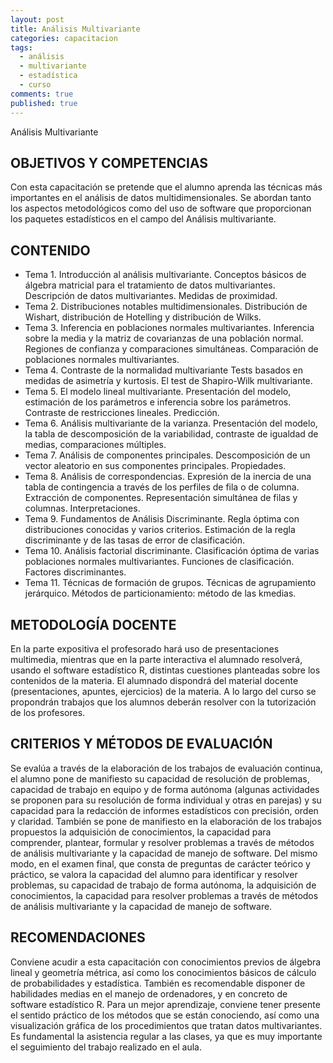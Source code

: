 ```yaml
---
layout: post
title: Análisis Multivariante
categories: capacitacion
tags: 
  - análisis
  - multivariante
  - estadística
  - curso
comments: true
published: true
---
```



Análisis Multivariante

## OBJETIVOS Y COMPETENCIAS

Con esta capacitación se pretende que el alumno aprenda las técnicas más importantes en el análisis de datos multidimensionales. Se abordan tanto los aspectos metodológicos como del uso de software que proporcionan los paquetes estadísticos en el campo del Análisis multivariante.

## CONTENIDO

* Tema 1. Introducción al análisis multivariante. Conceptos básicos de álgebra matricial para el tratamiento de datos multivariantes. Descripción de datos multivariantes. Medidas de proximidad. 
* Tema 2. Distribuciones notables multidimensionales. Distribución de Wishart, distribución de Hotelling y distribución de Wilks. 
* Tema 3. Inferencia en poblaciones normales multivariantes. Inferencia sobre la media y la matriz de covarianzas de una población normal. Regiones de confianza y comparaciones simultáneas. Comparación de poblaciones normales multivariantes. 
* Tema 4. Contraste de la normalidad multivariante Tests basados en medidas de asimetría y kurtosis. El test de Shapiro-Wilk multivariante. 
* Tema 5. El modelo lineal multivariante. Presentación del modelo, estimación de los parámetros e inferencia sobre los parámetros. Contraste de restricciones lineales. Predicción. 
* Tema 6. Análisis multivariante de la varianza. Presentación del modelo, la tabla de descomposición de la variabilidad, contraste de igualdad de medias, comparaciones múltiples. 
* Tema 7. Análisis de componentes principales. Descomposición de un vector aleatorio en sus componentes principales. Propiedades. 
* Tema 8. Análisis de correspondencias. Expresión de la inercia de una tabla de contingencia a través de los perfiles de fila o de columna. Extracción de componentes. Representación simultánea de filas y columnas. Interpretaciones. 
* Tema 9. Fundamentos de Análisis Discriminante. Regla óptima con distribuciones conocidas y varios criterios. Estimación de la regla discriminante y de las tasas de error de clasificación. 
* Tema 10. Análisis factorial discriminante. Clasificación óptima de varias poblaciones normales multivariantes. Funciones de clasificación. Factores discriminantes. 
* Tema 11. Técnicas de formación de grupos. Técnicas de agrupamiento jerárquico. Métodos de particionamiento: método de las kmedias.

## METODOLOGÍA DOCENTE

En la parte expositiva el profesorado hará uso de presentaciones multimedia, mientras que en la parte interactiva el alumnado resolverá, usando el software estadístico R, distintas cuestiones planteadas sobre los contenidos de la materia. 
El alumnado dispondrá del material docente (presentaciones, apuntes, ejercicios) de la materia. A lo largo del curso se propondrán trabajos que los alumnos deberán resolver con la tutorización de los profesores.

## CRITERIOS Y MÉTODOS DE EVALUACIÓN

Se evalúa a través de la elaboración de los trabajos de evaluación continua, el alumno pone de manifiesto su capacidad de resolución de problemas, capacidad de trabajo en equipo y de forma autónoma (algunas actividades se proponen para su resolución de forma individual y otras en parejas) y su capacidad para la redacción de informes estadísticos con precisión, orden y claridad. 
También se pone de manifiesto en la elaboración de los trabajos propuestos la adquisición de conocimientos, la capacidad para comprender, plantear, formular y resolver problemas a través de métodos de análisis multivariante y la capacidad de manejo de software. 
Del mismo modo, en el examen final, que consta de preguntas de carácter teórico y práctico, se valora la capacidad del alumno para identificar y resolver problemas, su capacidad de trabajo de forma autónoma, la adquisición de conocimientos, la capacidad para resolver problemas a través de métodos de análisis multivariante y la capacidad de manejo de software.

## RECOMENDACIONES

Conviene acudir a esta capacitación con conocimientos previos de álgebra lineal y geometría métrica, así como los conocimientos básicos de cálculo de probabilidades y estadística. También es recomendable disponer de habilidades medias en el manejo de ordenadores, y en concreto de software estadístico R. 
Para un mejor aprendizaje, conviene tener presente el sentido práctico de los métodos que se están conociendo, así como una visualización gráfica de los procedimientos que tratan datos multivariantes. 
Es fundamental la asistencia regular a las clases, ya que es muy importante el seguimiento del trabajo realizado en el aula.
